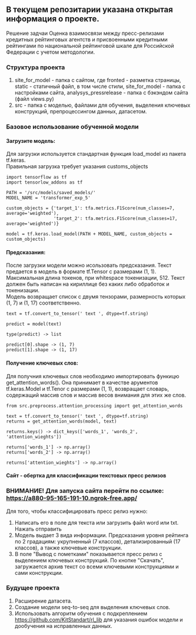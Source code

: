 ## В текущем репозитарии указана открытая информация о проекте.

Решение задчаи 
Оценка взаимосвязи между пресс-релизами кредитных рейтинговых 
агентств и присвоенными кредитными рейтингами по 
национальной рейтинговой шкале для Российской Федерации с учетом методологии.

### Структура проекта
1. site_for_model - папка с сайтом, где fronted - разметка страницы, static - статичный файл, в том числе стили, site_for_model - папка с настройками сайта, analysys_pressrelease - папка с бэкэндом сайта (файл views.py)
2. src - папка с моделью, файлами для обучения, выделения ключевых конструкций, препроцессингом данных, датасетом. 

### Базовое использование обученной модели

#### Загрузите модель:
Для загрузки используется стандартная функция load_model из пакета tf.keras. \
Правильная загрузка требует указания customs_objects
```
import tensorflow as tf
import tensorlow_addons as tf

PATH = '/src/models/saved_models/'
MODEL_NAME = 'transformer_exp_5'

custom_objects = {'target_1': tfa.metrics.F1Score(num_classes=7, average='weighted'),
                  'target_2': tfa.metrics.F1Score(num_classes=17, average='weighted')}

model = tf.keras.load_model(PATH + MODEL_NAME, custom_objects = custom_objects)
```

#### Предсказания:
После загрузки модели можно исользовать предсказания. Текст предается в модель в формате tf.Tensor с размерами (1, 1). Максимальная длина токенов, при whitespace токенизации, 512. Текст должен быть написан на кириллице без каких либо обработок и токенизации. \
Модель возвращает список с двумя тензорами, размерность которых (1, 7) и (1, 17) соответственно.
```
text = tf.convert_to_tensor(' text ', dtype=tf.string)

predict = model(text)

type(predict) -> list

predict[0].shape -> (1, 7)
predict[1].shape -> (1, 17)

```
#### Получение ключевых слов:
Для получния ключевых слов необходимо импортировать функицю get_attention_words(). Она принимает в качестве арументов tf.keras.Model и tf.Tenor с размерами (1, 1), возвращает словарь, содержащий массив слов и массив весов внимания для этих же слов.

```
from src.preprocess.attention_processing import get_attention_words

text = tf.convert_to_tensor(' text ', dtype=tf.string)
returns = get_attention_words(model, text)

returns.keys() -> dict_keys(['words_1', 'words_2', 'attention_wieghts'])

returns['words_1'] -> np.array()
returns['words_2'] -> np.array()

returns['attention_wieghts'] -> np.array()
```

#### Сайт - обертка для классификации текстовых пресс релизов
### ВНИМАНИЕ! Для запуска сайта перейти по ссылке: https://a880-95-165-191-10.ngrok-free.app/
Для того, чтобы классифицировать пресс релиз нужно:
 1. Написать его в поле для текста или загрузить файл word или txt. Нажать отправить
 2. Модель выдает 3 вида информации. Предсказания уровня рейтинга по 2 градациям: укрупненный (7 классов), детализированный (17 классов), а также ключевые конструкции.
 3. В поле "Вывод с пометками" показывается пресс релиз с выделением ключевых конструкций. По кнопке "Скачать", загружается архив текст со всеми ключевыми конструкциями и сами конструкции.
### Будущее проекта
1. Расширение датасета.
2. Создание модели seq-to-seq для выделения ключевых слов.
3. Использовать алгоритм обучения с подкреплением https://github.com/KitStandart/rl_lib для указания ошибок модели и дообучения на исправленных данных.
